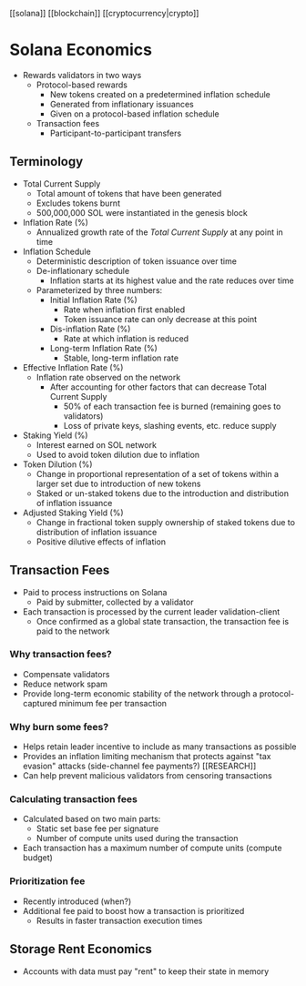 [[solana]] [[blockchain]] [[cryptocurrency|crypto]]

# Solana Economics
- Rewards validators in two ways
	- Protocol-based rewards
		- New tokens created on a predetermined inflation schedule
		- Generated from inflationary issuances
		- Given on a protocol-based inflation schedule
	- Transaction fees
		- Participant-to-participant transfers

## Terminology
- Total Current Supply
	- Total amount of tokens that have been generated
	- Excludes tokens burnt
	- 500,000,000 SOL were instantiated in the genesis block
- Inflation Rate (%)
	- Annualized growth rate of the *Total Current Supply* at any point in time
- Inflation Schedule
	- Deterministic description of token issuance over time
	- De-inflationary schedule
		- Inflation starts at its highest value and the rate reduces over time
	- Parameterized by three numbers:
		- Initial Inflation Rate (%)
			- Rate when inflation first enabled
			- Token issuance rate can only decrease at this point
		- Dis-inflation Rate (%)
			- Rate at which inflation is reduced
		- Long-term Inflation Rate (%)
			- Stable, long-term inflation rate
- Effective Inflation Rate (%)
	- Inflation rate observed on the network
		- After accounting for other factors that can decrease Total Current Supply
			- 50% of each transaction fee is burned (remaining goes to validators)
			- Loss of private keys, slashing events, etc. reduce supply
- Staking Yield (%)
	- Interest earned on SOL network
	- Used to avoid token dilution due to inflation
- Token Dilution (%)
	- Change in proportional representation of a set of tokens within a larger set due to introduction of new tokens
	- Staked or un-staked tokens due to the introduction and distribution of inflation issuance
- Adjusted Staking Yield (%)
	- Change in fractional token supply ownership of staked tokens due to distribution of inflation issuance
	- Positive dilutive effects of inflation

## Transaction Fees
- Paid to process instructions on Solana
	- Paid by submitter, collected by a validator
- Each transaction is processed by the current leader validation-client
	- Once confirmed as a global state transaction, the transaction fee is paid to the network

### Why transaction fees?
- Compensate validators
- Reduce network spam
- Provide long-term economic stability of the network through a protocol-captured minimum fee per transaction

### Why burn some fees?
- Helps retain leader incentive to include as many transactions as possible
- Provides an inflation limiting mechanism that protects against "tax evasion" attacks (side-channel fee payments?) [[RESEARCH]]
- Can help prevent malicious validators from censoring transactions

### Calculating transaction fees
- Calculated based on two main parts:
	- Static set base fee per signature
	- Number of compute units used during the transaction
- Each transaction has a maximum number of compute units (compute budget)

### Prioritization fee
- Recently introduced (when?)
- Additional fee paid to boost how a transaction is prioritized
	- Results in faster transaction execution times

## Storage Rent Economics
- Accounts with data must pay "rent" to keep their state in memory